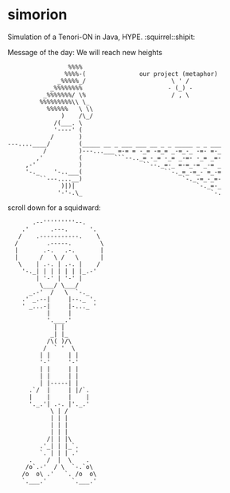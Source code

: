 # simorion
Simulation of a Tenori-ON in Java, HYPE.
:squirrel::shipit:

Message of the day: We will reach new heights

                     %%%%
                    %%%%-(               our project (metaphor)
                  _%%%%%_/                        \ ' /
                _%%%%%%%%                        - (_) -
              _%%%%%%%/ \%                        / , \
             %%%%%%%%%\\ \_
               %%%%%%   \ \\
                   )    /\_/
                 /(___. \
                 '----' (
                /       )
    ---....____/        (_____ __ _ ___ ___ __ _ _ _____ _ _ ___
              /         )---...___ =-= = -_= -=_= _-=_-_ -=- =-_
            ,'          (         ```--.._= -_= -_= _-=- -_= _=-
         ,-'            )                 ``--._=-_ =-=_-= _-= _
         '-._    '-..___(                       ``-._=_-=_- =_-=
             ``---....__)                            `-._-=_-_=-
                   )|)|                                  `-._=-_
                  '-'-.\_                                    `-.



scroll down for a squidward:

           .--'''''''''--.
        .'      .---.      '.
       /    .-----------.    \
      /        .-----.        \
      |       .-.   .-.       |
      |      /   \ /   \      |
       \    | .-. | .-. |    /
        '-._| | | | | | |_.-'
            | '-' | '-' |
             \___/ \___/
          _.-'  /   \  `-._
        .' _.--|     |--._ '.
        ' _...-|     |-..._ '
               |     |
               '.___.'
                 | |
                _| |_
               /\( )/\
              /  ` '  \
             | |     | |
             '-'     '-'
             | |     | |
             | |     | |
             | |-----| |
          .`/  |     | |/`.
          |    |     |    |
          '._.'| .-. |'._.'
                \ | /
                | | |
                | | |
                | | |
               /| | |\
             .'_| | |_`.
             `. | | | .'
          .    /  |  \    .
         /o`.-'  / \  `-.`o\
        /o  o\ .'   `. /o  o\
        `.___.'       `.___.'
 
